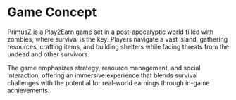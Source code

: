 # Game Concept

PrimusZ is a Play2Earn game set in a post-apocalyptic world filled with zombies, where survival is the key. Players navigate a vast island, gathering resources, crafting items, and building shelters while facing threats from the undead and other survivors.&#x20;

The game emphasizes strategy, resource management, and social interaction, offering an immersive experience that blends survival challenges with the potential for real-world earnings through in-game achievements.
